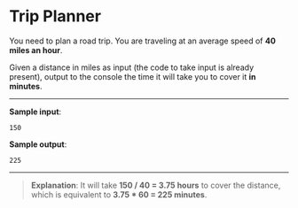 # Trip Planner

You need to plan a road trip. You are traveling at an average speed of **40 miles an hour**.

Given a distance in miles as input (the code to take input is already present), output to the console the time it will take you to cover it **in minutes**.

---

**Sample input**: 
```
150
```

**Sample output**: 
```
225
```

---

> **Explanation**: It will take **150 / 40 = 3.75 hours** to cover the distance, which is equivalent to **3.75 * 60 = 225 minutes**.